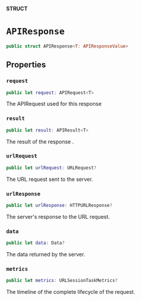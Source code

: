 **STRUCT**

# `APIResponse`

```swift
public struct APIResponse<T: APIResponseValue>
```

## Properties
### `request`

```swift
public let request: APIRequest<T>
```

The APIRequest used for this response

### `result`

```swift
public let result: APIResult<T>
```

The result of the response .

### `urlRequest`

```swift
public let urlRequest: URLRequest?
```

The URL request sent to the server.

### `urlResponse`

```swift
public let urlResponse: HTTPURLResponse?
```

The server's response to the URL request.

### `data`

```swift
public let data: Data?
```

The data returned by the server.

### `metrics`

```swift
public let metrics: URLSessionTaskMetrics?
```

The timeline of the complete lifecycle of the request.
